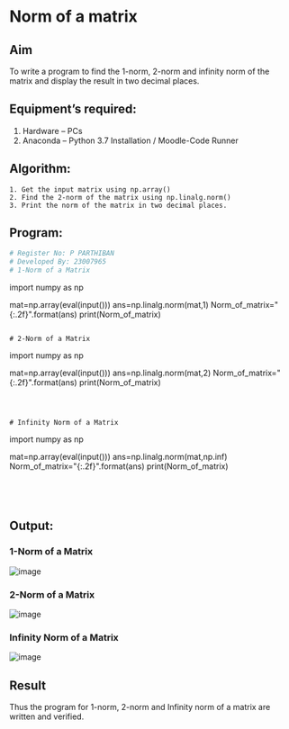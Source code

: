 # Norm of a matrix
## Aim
To write a program to find the 1-norm, 2-norm and infinity norm of the matrix and display the result in two decimal places.
## Equipment’s required:
1.	Hardware – PCs
2.	Anaconda – Python 3.7 Installation / Moodle-Code Runner
## Algorithm:
	1. Get the input matrix using np.array()   
    2. Find the 2-norm of the matrix using np.linalg.norm()
	3. Print the norm of the matrix in two decimal places.
## Program:
```Python
# Register No: P PARTHIBAN
# Developed By: 23007965
# 1-Norm of a Matrix
```

import numpy as np

mat=np.array(eval(input()))
ans=np.linalg.norm(mat,1)
Norm_of_matrix="{:.2f}".format(ans)
print(Norm_of_matrix)

```

# 2-Norm of a Matrix
```

import numpy as np

mat=np.array(eval(input()))
ans=np.linalg.norm(mat,2)
Norm_of_matrix="{:.2f}".format(ans)
print(Norm_of_matrix)


```



# Infinity Norm of a Matrix
```


import numpy as np

mat=np.array(eval(input()))
ans=np.linalg.norm(mat,np.inf)
Norm_of_matrix="{:.2f}".format(ans)
print(Norm_of_matrix)
```




```
## Output:
### 1-Norm of a Matrix
![image](https://github.com/23007965/Norm-of-a-matrix/assets/138971238/42104e43-9108-4e97-bc67-b681464f787c)


### 2-Norm of a Matrix
![image](https://github.com/23007965/Norm-of-a-matrix/assets/138971238/45152c0a-ab77-4dcc-9dba-29a63dd29d4b)


### Infinity Norm of a Matrix
![image](https://github.com/23007965/Norm-of-a-matrix/assets/138971238/136c275a-bead-463f-8a84-9f62bf90c4a2)


## Result
Thus the program for 1-norm, 2-norm and Infinity norm of a matrix are written and verified.
